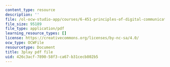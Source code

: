 ```yaml
---
content_type: resource
description: ''
file: /ol-ocw-studio-app/courses/6-451-principles-of-digital-communication-ii-spring-2005/426c3acf789058f3ca67b31cecb802b5_CxgU2Gtg5ro.pdf
file_size: 95189
file_type: application/pdf
learning_resource_types: []
license: https://creativecommons.org/licenses/by-nc-sa/4.0/
ocw_type: OCWFile
resourcetype: Document
title: 3play pdf file
uid: 426c3acf-7890-58f3-ca67-b31cecb802b5
---
```

